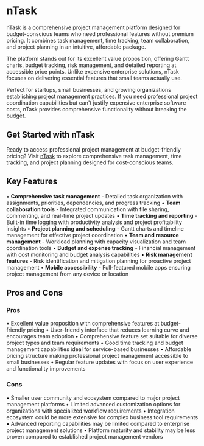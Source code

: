# nTask

nTask is a comprehensive project management platform designed for budget-conscious teams who need professional features without premium pricing. It combines task management, time tracking, team collaboration, and project planning in an intuitive, affordable package.

The platform stands out for its excellent value proposition, offering Gantt charts, budget tracking, risk management, and detailed reporting at accessible price points. Unlike expensive enterprise solutions, nTask focuses on delivering essential features that small teams actually use.

Perfect for startups, small businesses, and growing organizations establishing project management practices. If you need professional project coordination capabilities but can't justify expensive enterprise software costs, nTask provides comprehensive functionality without breaking the budget.

## Get Started with nTask

Ready to access professional project management at budget-friendly pricing? Visit [nTask](https://www.ntaskmanager.com) to explore comprehensive task management, time tracking, and project planning designed for cost-conscious teams.

## Key Features

• **Comprehensive task management** - Detailed task organization with assignments, priorities, dependencies, and progress tracking
• **Team collaboration tools** - Integrated communication with file sharing, commenting, and real-time project updates
• **Time tracking and reporting** - Built-in time logging with productivity analysis and project profitability insights
• **Project planning and scheduling** - Gantt charts and timeline management for effective project coordination
• **Team and resource management** - Workload planning with capacity visualization and team coordination tools
• **Budget and expense tracking** - Financial management with cost monitoring and budget analysis capabilities
• **Risk management features** - Risk identification and mitigation planning for proactive project management
• **Mobile accessibility** - Full-featured mobile apps ensuring project management from any device or location

## Pros and Cons

### Pros
• Excellent value proposition with comprehensive features at budget-friendly pricing
• User-friendly interface that reduces learning curve and encourages team adoption
• Comprehensive feature set suitable for diverse project types and team requirements
• Good time tracking and budget management capabilities ideal for service-based businesses
• Affordable pricing structure making professional project management accessible to small businesses
• Regular feature updates with focus on user experience and functionality improvements

### Cons
• Smaller user community and ecosystem compared to major project management platforms
• Limited advanced customization options for organizations with specialized workflow requirements
• Integration ecosystem could be more extensive for complex business tool requirements
• Advanced reporting capabilities may be limited compared to enterprise project management solutions
• Platform maturity and stability may be less proven compared to established project management vendors
